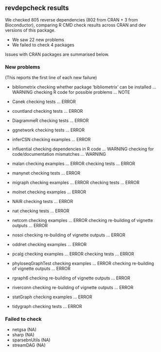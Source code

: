 ## revdepcheck results

We checked 805 reverse dependencies (802 from CRAN + 3 from Bioconductor), comparing R CMD check results across CRAN and dev versions of this package.

 * We saw 22 new problems
 * We failed to check 4 packages

Issues with CRAN packages are summarised below.

### New problems
(This reports the first line of each new failure)

* bibliometrix
  checking whether package ‘bibliometrix’ can be installed ... WARNING
  checking R code for possible problems ... NOTE

* Canek
  checking tests ... ERROR

* countland
  checking tests ... ERROR

* DiagrammeR
  checking tests ... ERROR

* ggnetwork
  checking tests ... ERROR

* inferCSN
  checking examples ... ERROR

* influential
  checking dependencies in R code ... WARNING
  checking for code/documentation mismatches ... WARNING

* malan
  checking examples ... ERROR
  checking tests ... ERROR

* manynet
  checking tests ... ERROR

* migraph
  checking examples ... ERROR
  checking tests ... ERROR

* molnet
  checking examples ... ERROR

* NAIR
  checking tests ... ERROR

* nat
  checking tests ... ERROR

* netcom
  checking examples ... ERROR
  checking re-building of vignette outputs ... ERROR

* nosoi
  checking re-building of vignette outputs ... ERROR

* oddnet
  checking examples ... ERROR

* pcalg
  checking examples ... ERROR
  checking tests ... ERROR

* phyloseqGraphTest
  checking examples ... ERROR
  checking re-building of vignette outputs ... ERROR

* rgraph6
  checking re-building of vignette outputs ... ERROR

* riverconn
  checking re-building of vignette outputs ... ERROR

* statGraph
  checking examples ... ERROR

* tidygraph
  checking tests ... ERROR

### Failed to check

* netgsa        (NA)
* sharp         (NA)
* sparsebnUtils (NA)
* streamDAG     (NA)
